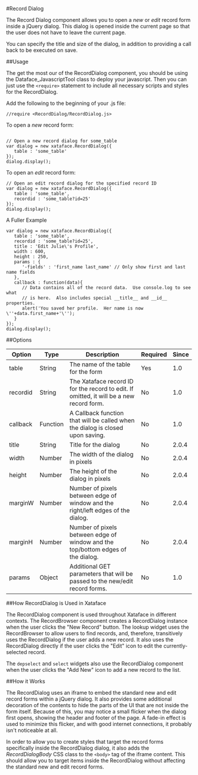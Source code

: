#Record Dialog

The Record Dialog component allows you to open a *new* or *edit* record form inside a jQuery dialog.  This dialog is opened inside the current page so that the user does not have to leave the current page.  

You can specify the title and size of the dialog, in addition to providing a call back to be executed on save.

##Usage

The get the most our of the RecordDialog component, you should be using the Dataface_JavascriptTool class to deploy your javascript.  Then you can just use the `<require>` statement to include all necessary scripts and styles for the RecordDialog.

Add the following to the beginning of your .js file:

~~~
//require <RecordDialog/RecordDialog.js>
~~~

To open a *new* record form:

~~~

// Open a new record dialog for some_table 
var dialog = new xataface.RecordDialog({
   table : 'some_table'
});
dialog.display();

~~~

To open an *edit* record form:

~~~
// Open an edit record dialog for the specified record ID
var dialog = new xataface.RecordDialog({
   table : 'some_table',
   recordid : 'some_table?id=25'
});
dialog.display();
~~~

A Fuller Example

~~~
var dialog = new xataface.RecordDialog({
   table : 'some_table',
   recordid : 'some_table?id=25',
   title : 'Edit Julie\'s Profile',
   width : 600,
   height : 250,
   params : {
      '-fields' : 'first_name last_name' // Only show first and last name fields
   },
   callback : function(data){
      // Data contains all of the record data.  Use console.log to see what
      // is here.  Also includes special __title__ and __id__ properties.
      alert('You saved her profile.  Her name is now \''+data.first_name+'\'');
   }
});
dialog.display();

~~~

##Options

| Option | Type | Description | Required | Since |
|--------|------|-------------|----------|-------|
| table | String | The name of the table for the form | Yes | 1.0|
| recordid | String | The Xataface record ID for the record to edit.  If omitted, it will be a new record form.| No | 1.0 |
| callback | Function | A Callback function that will be called when the dialog is closed upon saving. | No | 1.0 |
| title | String | Title for the dialog | No | 2.0.4 |
| width | Number | The width of the dialog in pixels | No | 2.0.4|
| height | Number | The height of the dialog in pixels | No | 2.0.4|
| marginW | Number | Number of pixels between edge of window and the right/left edges of the dialog. | No | 2.0.4 |
| marginH | Number | Number of pixels between edge of window and the top/bottom edges of the dialog. | No | 2.0.4 |
| params | Object | Additional GET parameters that will be passed to the new/edit record forms. | No | 1.0 |

##How RecordDialog is Used in Xataface

The RecordDialog component is used throughout Xataface in different contexts.  The RecordBrowser component creates a RecordDialog instance when the user clicks the "New Record" button.  The lookup widget uses the RecordBrowser to allow users to find records, and, therefore, transitively uses the RecordDialog if the user adds a new record.  It also uses the RecordDialog directly if the user clicks the "Edit" icon to edit the currently-selected record.

The `depselect` and `select` widgets also use the RecordDialog component when the user clicks the "Add New" icon to add a new record to the list.

##How it Works

The RecordDialog uses an iframe to embed the standard new and edit record forms within a jQuery dialog.  It also provides some additional decoration of the contents to hide the parts of the UI that are not inside the form itself.  Because of this, you may notice a small flicker when the dialog first opens, showing the header and footer of the page.  A fade-in effect is used to minimize this flicker, and with good internet connections, it probably isn't noticeable at all.

In order to allow you to create styles that target the record forms specifically inside the RecordDialog dialog, it also adds the *RecordDialogBody* CSS class to the `<body>` tag of the iframe content.  This should allow you to target items inside the RecordDialog without affecting the standard new and edit record forms.


